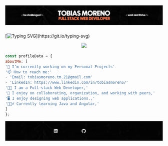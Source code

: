 <div>
<h1 align = "center"> 
<img src="BannerTop1.jpeg" />
</h1>
</div>
<!-- **TobiasMoreno/TobiasMoreno** is a ✨ _special_ ✨ repository because its `README.md` (this file) appears on your GitHub profile. -->

[![Typing SVG](https://readme-typing-svg.demolab.com?font=Poppins&weight=500&size=34&pause=20000&color=FE7346&center=true&vCenter=true&width=1000&lines=What+I'm/'ve+been+working+with...)](https://git.io/typing-svg)

<div> 
  <p align="center">
    <a href="https://skillicons.dev">
      <img src="https://skillicons.dev/icons?i=js,angular,git,github,dotnet,java" />
    </a>
  </p>
</div>

```js
const profileData = {
aboutMe: [
'🔭 I’m currently working on my Personal Projects'
'📫 How to reach me:'
- 'Email: tobiasmoreno.tm.21@gmail.com'
- 'LinkedIn: https://www.linkedin.com/in/tobiasmoreno/'
'👨‍💻 I am a Full-stack Web Developer,'
'🚀 I enjoy on collaborating, organization, and working with peers,'
'🖥 I enjoy designing web applications.,'
'🙇🏻‍♂️ Currently learning Java and Angular,'
]
};
```

![Texto alternativo](BannerBot.gif)

